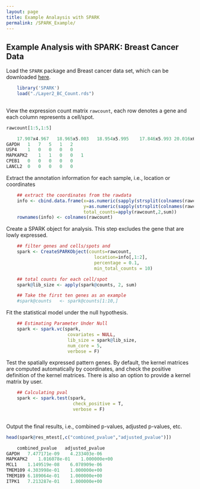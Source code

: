 ```yaml
---
layout: page
title: Example Analaysis with SPARK
permalink: /SPARK_Example/
---
```


## Example Analysis with SPARK: Breast Cancer Data

Load the `SPARK` package and Breast cancer data set, which can be downloaded [here](https://github.com/xzhoulab/SPARK/blob/master/data/Layer2_BC_Count.rds).
```R
    library('SPARK')
    load("./Layer2_BC_Count.rds")
     
```
View the expression count matrix `rawcount`, each row denotes a gene and each column represents a cell/spot.
```R
rawcount[1:5,1:5]

    17.907x4.967   18.965x5.003   18.954x5.995    17.846x5.993 20.016x6.019
GAPDH   1   7   5   1   2
USP4    1   0   0   0   0
MAPKAPK2    1   1   0   0   1
CPEB1   0   0   0   0   0
LANCL2  0   0   0   0   0
```

Extract the annotation information for each sample, i.e., location or coordinates
```R   
    ## extract the coordinates from the rawdata
    info <- cbind.data.frame(x=as.numeric(sapply(strsplit(colnames(rawcount),split="x"),"[",1)),
                             y=as.numeric(sapply(strsplit(colnames(rawcount),split="x"),"[",2)),
                             total_counts=apply(rawcount,2,sum))
    rownames(info) <- colnames(rawcount)
```
Create a SPARK object for analysis. This step excludes the gene that are lowly expressed.
```R 
    ## filter genes and cells/spots and 
    spark <- CreateSPARKObject(counts=rawcount, 
                                 location=info[,1:2],
                                 percentage = 0.1, 
                                 min_total_counts = 10)

    ## total counts for each cell/spot
    spark@lib_size <- apply(spark@counts, 2, sum)

    ## Take the first ten genes as an example
    #spark@counts   <- spark@counts[1:10,]
```

Fit the statistical model under the null hypothesis.
```R 
    ## Estimating Parameter Under Null
    spark <- spark.vc(spark, 
                       covariates = NULL, 
                       lib_size = spark@lib_size, 
                       num_core = 5,
                       verbose = F)
```

Test the spatially expressed pattern genes. By default, the kernel matrices are computed automatically by coordinates, and check the positive definition of the kernel matrices. There is also an option to provide a kernel matrix by user.
```R 
    ## Calculating pval
    spark <- spark.test(spark, 
                         check_positive = T, 
                         verbose = F)
    
```

Output the final results, i.e., combined p-values, adjusted p-values, etc. 
```R 
head(spark@res_mtest[,c("combined_pvalue","adjusted_pvalue")])

    combined_pvalue   adjusted_pvalue
GAPDH   7.477171e-09    4.233403e-06
MAPKAPK2    1.016078e-01    1.000000e+00
MCL1    1.149519e-08    6.078909e-06
TMEM109 4.303998e-01    1.000000e+00
TMEM189 6.189064e-01    1.000000e+00
ITPK1   7.213287e-01    1.000000e+00
```
